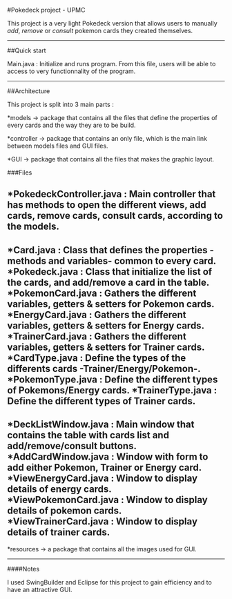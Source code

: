 #Pokedeck project - UPMC

This project is a very light Pokedeck version that allows users to manually *add*, *remove* or *consult* pokemon cards they created themselves.

----------------------------

##Quick start

Main.java : Initialize and runs program.
From this file, users will be able to access to very functionnality of the program.

----------------------------

##Architecture

This project is split into 3 main parts :

*models -> package that contains all the files that define the properties of every cards and the way they are to be build.

*controller -> package that contains an only file, which is the main link between models files and GUI files.

*GUI -> package that contains all the files that makes the graphic layout.

###Files

*PokedeckController.java : Main controller that has methods to open the different views, add cards, remove cards, consult cards, according to the models.
-----------
*Card.java : Class that defines the properties -methods and variables- common to every card.
*Pokedeck.java : Class that initialize the list of the cards, and add/remove a card in the table.
*PokemonCard.java : Gathers the different variables, getters & setters for Pokemon cards.
*EnergyCard.java : Gathers the different variables, getters & setters for Energy cards.
*TrainerCard.java : Gathers the different variables, getters & setters for Trainer cards.
*CardType.java : Define the types of the differents cards -Trainer/Energy/Pokemon-.
*PokemonType.java : Define the different types of Pokemons/Energy cards.
*TrainerType.java : Define the different types of Trainer cards.
-----------
*DeckListWindow.java : Main window that contains the table with cards list and add/remove/consult buttons.
*AddCardWindow.java : Window with form to add either Pokemon, Trainer or Energy card.
*ViewEnergyCard.java : Window to display details of energy cards.
*ViewPokemonCard.java : Window to display details of pokemon cards.
*ViewTrainerCard.java : Window to display details of trainer cards.
-------------
*resources -> a package that contains all the images used for GUI.

------------------------------------

####Notes

I used SwingBuilder and Eclipse for this project to gain efficiency and to have an attractive GUI.

